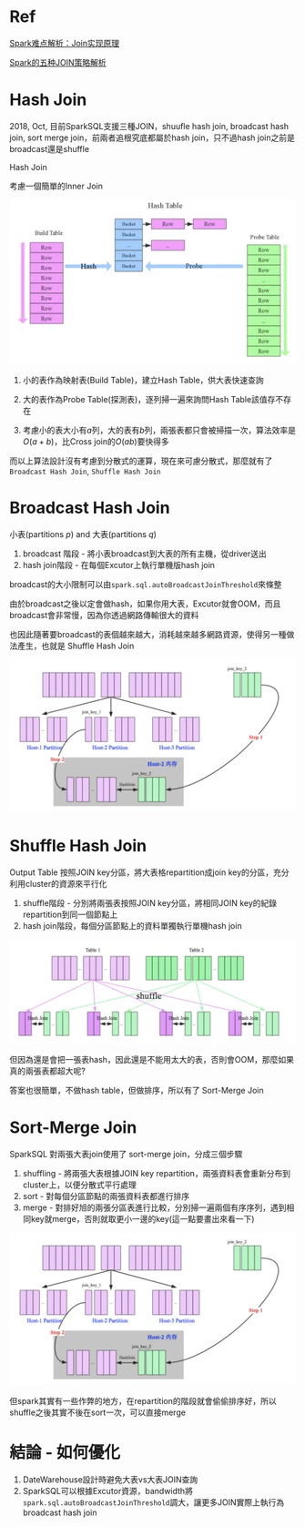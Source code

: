 # Ref

[Spark难点解析：Join实现原理](https://www.jianshu.com/p/97e76dddcbfb)

[Spark的五种JOIN策略解析](https://jiamaoxiang.top/2020/11/01/Spark%E7%9A%84%E4%BA%94%E7%A7%8DJOIN%E6%96%B9%E5%BC%8F%E8%A7%A3%E6%9E%90/)


# Hash Join

2018, Oct, 目前SparkSQL支援三種JOIN，shuufle hash join, broadcast hash join, sort merge join，前兩者追根究底都屬於hash join，只不過hash join之前是broadcast還是shuffle


Hash Join

考慮一個簡單的Inner Join 

<img src='./assets/join2_1.png'></img>

1. 小的表作為映射表(Build Table)，建立Hash Table，供大表快速查詢

2. 大的表作為Probe Table(探測表)，逐列掃一遍來詢問Hash Table該值存不存在

3. 考慮小的表大小有$a$列，大的表有$b$列，兩張表都只會被掃描一次，算法效率是$O(a+b)$，比Cross join的$O(ab)$要快得多

而以上算法設計沒有考慮到分散式的運算，現在來可慮分散式，那麼就有了`Broadcast Hash Join`, `Shuffle Hash Join`

# Broadcast Hash Join

小表(partitions $p$) and 大表(partitions $q$)

1. broadcast 階段 - 將小表broadcast到大表的所有主機，從driver送出
2. hash join階段 - 在每個Excutor上執行單機版hash join

broadcast的大小限制可以由`spark.sql.autoBroadcastJoinThreshold`來條整

由於broadcast之後以定會做hash，如果你用大表，Excutor就會OOM，而且broadcast會非常慢，因為你透過網路傳輸很大的資料

也因此隨著要broadcast的表個越來越大，消耗越來越多網路資源，使得另一種做法產生，也就是 Shuffle Hash Join

<img src='./assets/join2_3.png'></img>

# Shuffle Hash Join

Output Table 按照JOIN key分區，將大表格repartition成join key的分區，充分利用cluster的資源來平行化

1. shuffle階段 - 分別將兩張表按照JOIN key分區，將相同JOIN key的紀錄repartition到同一個節點上
2. hash join階段，每個分區節點上的資料單獨執行單機hash join

<img src='./assets/join2_2.png'></img>

但因為還是會把一張表hash，因此還是不能用太大的表，否則會OOM，那麼如果真的兩張表都超大呢?

答案也很簡單，不做hash table，但做排序，所以有了 Sort-Merge Join

# Sort-Merge Join

SparkSQL 對兩張大表join使用了 sort-merge join，分成三個步驟

1. shuffling - 將兩張大表根據JOIN key repartition，兩張資料表會重新分布到cluster上，以便分散式平行處理
2. sort - 對每個分區節點的兩張資料表都進行排序
3. merge - 對排好旭的兩張分區表進行比較，分別掃一遍兩個有序序列，遇到相同key就merge，否則就取更小一邊的key(這一點要畫出來看一下)

<img src='./assets/join2_3.png'></img>

但spark其實有一些作弊的地方，在repartition的階段就會偷偷排序好，所以shuffle之後其實不後在sort一次，可以直接merge

# 結論 - 如何優化

1. DateWarehouse設計時避免大表vs大表JOIN查詢
2. SparkSQL可以根據Excutor資源，bandwidth將`spark.sql.autoBroadcastJoinThreshold`調大，讓更多JOIN實際上執行為broadcast hash join
